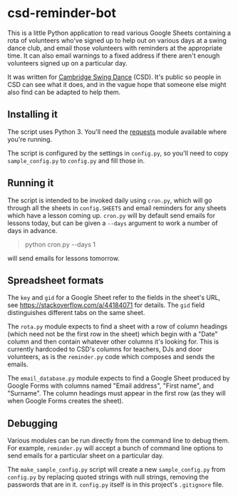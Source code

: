 # csd-reminder-bot

This is a little Python application to read various Google Sheets containing a
rota of volunteers who've signed up to help out on various days at a swing
dance club, and email those volunteers with reminders at the appropriate time.
It can also email warnings to a fixed address if there aren't enough volunteers
signed up on a particular day.

It was written for [Cambridge Swing
Dance](https://www.cambridgeswingdance.com/) (CSD). It's public so people in
CSD can see what it does, and in the vague hope that someone else might also
find can be adapted to help them.

## Installing it

The script uses Python 3. You'll need the
[requests](https://requests.readthedocs.io/en/latest/) module available where
you're running.

The script is configured by the settings in `config.py`, so you'll need to copy
`sample_config.py` to `config.py` and fill those in. 

## Running it

The script is intended to be invoked daily using `cron.py`, which will go through all
the sheets in `config.SHEETS` and email reminders for any sheets which have a
lesson coming up. `cron.py` will by default send emails for lessons today, but
can be given a `--days` argument to work a number of days in advance.

> python cron.py --days 1

will send emails for lessons tomorrow.

## Spreadsheet formats

The `key` and `gid` for a Google Sheet refer to the fields in the sheet's URL,
see https://stackoverflow.com/a/44184071 for details. The `gid` field
distinguishes different tabs on the same sheet.

The `rota.py` module expects to find a sheet with a row of column headings
(which need not be the first row in the sheet) which begin with a "Date" column
and then contain whatever other columns it's looking for. This is currently
hardcoded to CSD's columns for teachers, DJs and door volunteers, as is the
`reminder.py` code which composes and sends the emails.

The `email_database.py` module expects to find a Google Sheet produced by
Google Forms with columns named "Email address", "First name", and "Surname".
The column headings must appear in the first row (as they will when Google
Forms creates the sheet).

## Debugging

Various modules can be run directly from the command line to debug them. For
example, `reminder.py` will accept a bunch of command line options to send
emails for a particular sheet on a particular day.

The `make_sample_config.py` script will create a new `sample_config.py` from
`config.py` by replacing quoted strings with null strings, removing the
passwords that are in it. `config.py` itself is in this project's `.gitignore` file.
